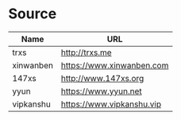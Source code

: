 
# Source


| Name         	| URL                         	|
|--------------	|-----------------------------	|
| trxs       	| http://trxs.me		      	|
| xinwanben     | https://www.xinwanben.com   	|
| 147xs     	| http://www.147xs.org	    	|
| yyun	     	| https://www.yyun.net	    	|
| vipkanshu	    | https://www.vipkanshu.vip	    	|

